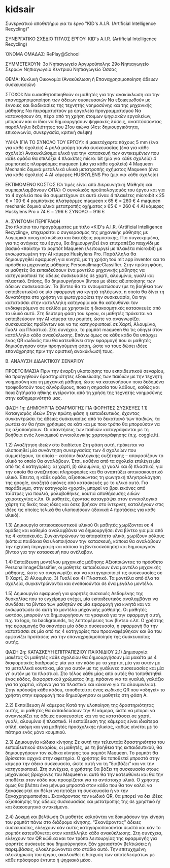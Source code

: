# kidsair
Συνεργατικό αποθετήριο για το έργο "KID's A.I.R. (Artificial Intelligence Recycling)"

ΣΥΝΕΡΓΑΤΙΚΟ ΣΧΕΔΙΟ
ΤΙΤΛΟΣ ΕΡΓΟΥ:           KID's A.I.R. (Artificial Intelligence Recycling)

ΌΝΟΜΑ ΟΜΑΔΑΣ:           RePlay@School

ΣΥΜΜΕΤΕΧΟΥΝ:            3ο Νηπιαγωγείο Αργυρούπολης
                        29ο Νηπιαγωγείο Σερρών
                        Νηπιαγωγείο Κεντριού
                        Νηπιαγωγείο Όσσας
 
ΘΕΜΑ:                   Κυκλική Οικονομία (Ανακύκλωση ή Επαναχρησιμοποίηση άδειων συσκευασιών)
 
ΣΤΟΧΟΙ:
Να ευαισθητοποιηθούν οι μαθητές για την ανακύκλωση και την επαναχρησιμοποίηση των άδειων συσκευασιών
Να εξοικειωθούν με έννοιες και διαδικασίες της τεχνητής νοημοσύνης και της μηχανικής μάθησης
Να πειραματιστούν με εργαλεία προγραμματισμού
Να κατανοήσουν ότι, πέρα από τη χρήση έτοιμων ψηφιακών εργαλείων, μπορούν και οι ίδιοι να δημιουργήσουν ψηφιακές λύσεις, αναπτύσσοντας παράλληλα δεξιότητες του 21ου αιώνα (4cs: δημιουργικότητα, επικοινωνία, συνεργασία, κριτική σκέψη)
 
ΥΛΙΚΑ (ΓΙΑ ΤΟ ΣΥΝΟΛΟ ΤΟΥ ΕΡΓΟΥ):
4 μακετόχαρτα πάχους 5 mm (ένα για κάθε σχολείο)
4 ρολά μαύρη ταινία συσκευασίας (ένα για κάθε σχολείο)
Ανακυκλώσιμα υλικά για την κατασκευή των αντικειμένων που κάθε ομάδα θα επιλέξει
4 πλακέτες micro: bit (μία για κάθε σχολείο)
4 ρομποτικές πλαρφόρμες maqueen (μία για κάθε σχολείο)
4 Maqueen Mechanic δομικά μεταλλικά υλικά μετατροπής οχήματος Maqueen (ένα για κάθε σχολείο)
4 ΑΙ κάμερες HUSKYLENS Pro (μία για κάθε σχολείο)
 
ΕΚΤΙΜΩΜΕΝΟ ΚΟΣΤΟΣ (Οι τιμές είναι από Διερευνητική Μάθηση και συμπεριλαμβάνουν ΦΠΑ):
Ο συνολικός προϋπολογισμός του έργου και για τα 4 σχολεία που θα συμμετέχουν σε αυτό είναι:
4 πλακέτες micro:bit x 25 € = 100 €
4 ρομποτικές πλατφόρμες maqueen x 65 € = 260 €
4 maqueen mechanic δομικά υλικά μετατροπής οχήματος x 65 € = 260 €
4 ΑΙ κάμερες Huskylens Pro x 74 € = 296 €
ΣΥΝΟΛΟ = 916 €

 
Α. ΣΥΝΤΟΜΗ ΠΕΡΙΓΡΑΦΗ                 
Στο πλαίσιο του προγράμματος με τίτλο «KID's A.I.R. (Artificial Intelligence Recycling», επιχειρείται ο συγκερασμός της μηχανικής μάθησης με λογισμικά ανοιχτού κώδικα και διατάξεις ρομποτικής. Πιο συγκεκριμένα, για τις ανάγκες του έργου, θα δημιουργηθεί ένα επιτραπέζιο παιχνίδι με βασικό «παίκτη» το ρομπότ Maqueen (λειτουργεί με πλακέτα micro:bit) με ενσωματωμένη την AI κάμερα Huskylens Pro. Παράλληλα θα δημιουργηθεί εφαρμογή για κινητά, με τη χρήση τού mit app inventor και το πρόσθετο μηχανικής μάθησης PersonalImageClassifier.
Στην πρώτη φάση, οι μαθητές θα εκπαιδεύσουν ένα μοντέλο μηχανικής μάθησης να κατηγοριοποιεί τις άδειες συσκευασίες σε χαρτί, αλουμίνιο, γυαλί και πλαστικό. Επίσης, θα δημιουργήσουν βίντεο με ιδέες αξιοποίησης των άδειων συσκευασιών. Τα βίντεο θα τα ενσωματώσουν (με τη βοήθεια των εκπαιδευτικών) σε μία εφαρμογή για κινητά τηλέφωνα, η οποία θα δίνει τη δυνατότητα στο χρήστη να φωτογραφίσει την συσκευασία, θα την κατατάσσει στην κατάλληλη κατηγορία και θα κατευθύνει τον ενδιαφερόμενο σε σελίδα με χρηστικές ή διακοσμητικές κατασκευές από το υλικό αυτό.
Στη δεύτερη φάση του έργου, οι μαθητές πρόκειται να εκπαιδεύσουν την ΑΙ κάμερα του ρομπότ, ώστε να αναγνωρίζει συσκευασίες προϊόντων και να τις κατηγοριοποιεί σε Χαρτί, Αλουμίνιο, Γυαλί και Πλαστικό. Στη συνέχεια, το ρομπότ maqueen θα τις οδηγεί στον κατάλληλο κάδο ανακύκλωσης. Επάνω όμως σε κάθε κάδο θα υπάρχει ένας QR κωδικός που θα κατευθύνει στην εφαρμογή που οι μαθητές δημιούργησαν στην προηγούμενη φάση, ώστε να τους δώσει ιδέες επανάχρησης πριν την οριστική ανακύκλωσή τους.
 
Β. ΑΝΑΛΥΣΗ ΔΙΔΑΚΤΙΚΟΥ ΣΕΝΑΡΙΟΥ
 
ΠΡΟΕΤΟΙΜΑΣΙΑ
Πριν την έναρξη υλοποίησης του εκπαιδευτικού σεναρίου, θα προηγηθούν δραστηριότητες εξοικείωσης των παιδιών με την τεχνητή νοημοσύνη και τη μηχανική μάθηση, ώστε να κατανοήσουν ποια δεδομένα τροφοδοτούν τους αλγόριθμους, ποια η σημασία του λάθους, καθώς και ποια ζητήματα ηθικής εγείρονται από τη χρήση της τεχνητής νοημοσύνης στην καθημερινότητά μας.
 
ΦΑΣΗ 1η: ΔΗΜΙΟΥΡΓΙΑ ΕΦΑΡΜΟΓΗΣ ΓΙΑ ΦΟΡΗΤΕΣ ΣΥΣΚΕΥΕΣ
1.1) Καταιγισμός ιδεών
Στην πρώτη φάση η εκπαιδευτικός, έχοντας συγκεντρώσει τις άδειες συσκευασίες από το δεκατιανό των παιδιών, τα ρωτάει αν θα ήταν χρήσιμες σε κάτι και με ποιο τρόπο θα μπορούσαν να τις αξιοποιήσουν. Οι απαντήσεις των παιδιών καταγράφονται με τη βοήθεια ενός λογισμικού εννοιολογικής χαρτογράφησης (π.χ. coggle.it).
 
1.2) Αναζήτηση ιδεών στο διαδίκτυο
Στη φάση αυτή, πρόκειται να υλοποιηθεί μία συνάντηση συνεργασίας των 4 σχολείων που συμμετέχουν, τα οποία – κατόπιν διαλογικής συζήτησης – αποφασίζουν το υλικό το οποίο θα αναλάβουν. Έτσι, καθένα από τα σχολεία επιλέγει μία από τις 4 κατηγορίες: α) χαρτί, β) αλουμίνιο, γ) γυαλί και δ) πλαστικό, για την οποία θα αναζητήσει πληροφορίες και θα αναπτύξει οπτικοακουστικό υλικό.
Έπειτα, η κάθε ομάδα, αξιοποιώντας τη φωνητική πληκτρολόγηση της google, αναζητά εικόνες από κατασκευές με το υλικό αυτό. Για παράδειγμα, στην κατηγορία «χαρτί», μπορεί να βρει εικόνες από ταΐστρες για πουλιά, μολυβοθήκες, κουτιά αποθήκευσης ειδών χειροτεχνίας κ.λπ. Οι μαθητές, έχοντας καταγράψει στον εννοιολογικό χάρτη τις δικές τους ιδέες και όσες βρήκαν στο ίντερνετ, καταλήγουν στις ιδέες τις οποίες τελικά θα υλοποιήσουν (ιδανικά 4 προτάσεις για κάθε υλικό).
 
1.3) Δημιουργία οπτικοακουστικού υλικού
Οι μαθητές χωρίζονται σε 4 ομάδες και καθεμία αναλαμβάνει να δημιουργήσει ένα βίντεο για μία από τις 4 κατασκευές. Συγκεντρώνουν τα απαραίτητα υλικά, χωρίζουν ρόλους (κάποια παιδάκια θα υλοποιήσουν την κατασκευή, κάποια θα αναλάβουν την ηχητική περιγραφή και κάποια τη βιντεοσκόπηση) και δημιουργούν βίντεο για την κατασκευή που ανέλαβαν.
 
1.4) Εκπαίδευση μοντέλου μηχανικής μάθησης
Αξιοποιώντας το πρόσθετο PersonalImageClassifier, οι μαθητές εκπαιδεύουν ένα μοντέλο μηχανικής μάθησης, ώστε να αναγνωρίζει και να κατηγοριοποιεί τις συσκευασίες σε 1) Χαρτί, 2) Αλουμίνιο, 3) Γυαλί και 4) Πλαστικό. Τα μοντέλα από όλα τα σχολεία, συγκεντρώνονται και ενοποιούνται σε ένα μεγάλο μοντέλο.
 
1.5) Δημιουργία εφαρμογή για φορητές συσκευές
Δεδομένης της δυσκολίας που το εγχείρημα ενέχει, μία εκπαιδευτικός αναλαμβάνει να συνδέσει τα βίντεο των μαθητών σε μία εφαρμογή για κινητά και να ενσωματώσει σε αυτή το μοντέλο μηχανικής μάθησης. Οι μαθητές ωστόσο, μπορούν να δημιουργήσουν τα γραφικά για την εφαρμογή αυτή, π.χ. το logo, τα backgrounds, τις λεπτομέρειες των βίντεο κ.λπ. Ο χρήστης της εφαρμογής θα σκανάρει μία άδεια συσκευασία, η εφαρμογή θα την κατατάσσει σε μία από τις 4 κατηγορίες που προαναφέρθηκαν και θα του εμφανίζει προτάσεις για την επαναχρησιμοποίηση της συσκευασίας αυτής.
 
ΦΑΣΗ 2η: ΚΑΤΑΣΚΕΥΗ ΕΠΙΤΡΑΠΕΖΙΟΥ ΠΑΙΧΝΙΔΙΟΥ
2.1) Δημιουργία μακέτας
Οι μαθητές κάθε σχολείου θα δημιουργήσουν μία μακέτα με 4 διαφορετικές διαδρομές: μία για τον κάδο με τα χαρτιά, μία για αυτόν με τα μεταλλικά κουτάκια, μία για αυτόν με τις γυάλινες συσκευασίες και μία γι’ αυτόν με τα πλαστικά. Στο τέλος κάθε μίας από αυτές θα τοποθετηθεί ένας κάδος, διαφορετικού χρώματος (π.χ. πράσινο για τα γυαλιά, γαλάζιο για τα χαρτιά, κίτρινο για τα πλαστικά και κόκκινο για τα αλουμινένια). Στην πρόσοψη κάθε κάδου, τοποθετείται ένας κωδικός QR που «οδηγεί» το χρήστη στην εφαρμογή που δημιούργησαν οι μαθητές στη φάση Α.
 
2.2) Εκπαίδευση ΑΙ κάμερας
Κατά την υλοποίηση της δραστηριότητας αυτής, οι μαθητές θα εκπαιδεύσουν την ΑΙ κάμερα, ώστε να μπορεί να αναγνωρίζει τις άδειες συσκευασίες και να τις κατατάσσει σε χαρτί, γυαλί, αλουμίνιο ή πλαστικό. Η εκπαίδευση της κάμερας είναι ιδιαίτερα απλή, ακόμη και για μαθητές προσχολικής ηλικίας, καθώς γίνεται με το πάτημα ενός μόνο κουμπιού.
 
2.3) Δημιουργία κώδικα κίνησης
Σε αυτή την τελευταία δραστηριότητα του εκπαιδευτικού σεναρίου, οι μαθητές, με τη βοήθεια της εκπαιδευτικού, θα δημιουργήσουν τον κώδικα κίνησης του ρομπότ Maqueen. Το ρομπότ θα βρίσκεται αρχικά στην αφετηρία. Ο χρήστης θα τοποθετεί μπροστά στην κάμερα την άδεια συσκευασία, ώστε αυτή να τη “διαβάζει” και να την κατηγοριοποιεί. Στη συνέχεια, ο χρήστης θα βάζει τη συσκευασία στους μηχανικούς βραχίονες του Maqueen κι αυτό θα την κατευθύνει και θα την αποθέτει στον κάδο που προορίζεται για το αντίστοιχο υλικό. Ο χρήστης όμως θα βλέπει ένα μήνυμα μπροστά στον κάδο που θα τον καλεί να ξανασκεφτεί αν θέλει να πετάξει τη συσκευασία ή να την ξαναχρησιμοποιήσει. Σκανάροντας τον κωδικό QR, θα μπορεί να δει ιδέες αξιοποίησης της άδειας συσκευασίας και μετατροπής της σε χρηστικό ή/και διακοσμητικό αντικείμενο.

2.4) Δοκιμή και βελτίωση
Οι μαθητές καλούνται να δοκιμάσουν την κίνηση του ρομπότ πάνω στο διάδρομο κίνησης. “Σκανάροντας” άδειες συσκευασίες, ελέγχουν εάν αυτές κατηγοριοποιούνται σωστά και εάν το ρομπότ κατευθύνεται στον κατάλληλο κάδο ανακύκλωσης. Στη συνέχεια, ελέγχουν τον QR κώδικα και τον τρόπο λειτουργίας της εφαρμογής για φορητές συσκευές που δημιούργησαν. Εάν χρειαστούν βελτιώσεις ή παρεμβάσεις, ολοκληρώνονται στο στάδιο αυτό. Την επιτυχημένη ολοκλήρωση του έργου, ακολουθεί η διάχυση των αποτελεσμάτων με κάθε πρόσφορο έντυπο ή ψηφιακό μέσο.

